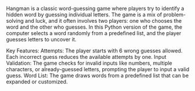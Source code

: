 Hangman is a classic word-guessing game where players try to identify a hidden word by guessing individual letters. The game is a mix of problem-solving and luck, and it often involves two players: one who chooses the word and the other who guesses. In this Python version of the game, the computer selects a word randomly from a predefined list, and the player guesses letters to uncover it.

Key Features: Attempts: The player starts with 6 wrong guesses allowed. Each incorrect guess reduces the available attempts by one. Input Validation: The game checks for invalid inputs like numbers, multiple characters, or already-guessed letters, prompting the player to input a valid guess. Word List: The game draws words from a predefined list that can be expanded or customized.

